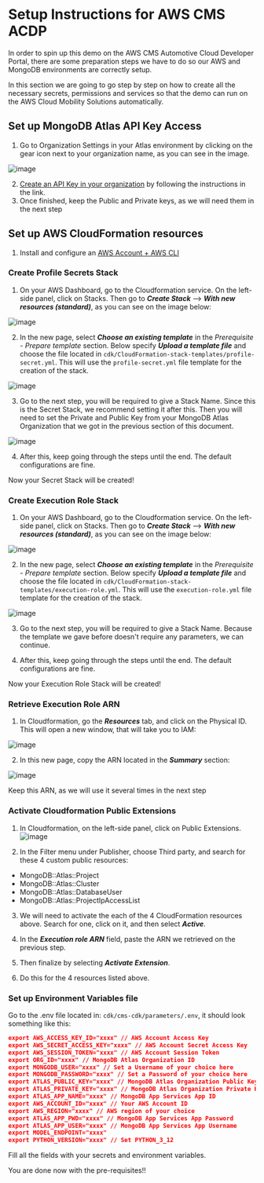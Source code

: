 # Setup Instructions for AWS CMS ACDP

In order to spin up this demo on the AWS CMS Automotive Cloud Developer Portal, there are some preparation steps we have to do so our AWS and MongoDB environments are correctly setup. 

In this section we are going to go step by step on how to create all the necessary secrets, permissions and services so that the demo can run on the AWS Cloud Mobility Solutions automatically. 


## Set up MongoDB Atlas API Key Access

1. Go to Organization Settings in your Atlas environment by clicking on the gear icon next to your organization name, as you can see in the image.

![image](media/go-to-atlas-org-settings.png)

2. [Create an API Key in your organization](https://www.mongodb.com/docs/atlas/configure-api-access/#create-an-api-key-in-an-organization) by following the instructions in the link. 
3. Once finished, keep the Public and Private keys, as we will need them in the next step

##  Set up AWS CloudFormation resources
1. Install and configure an [AWS Account + AWS CLI](https://docs.aws.amazon.com/cli/latest/userguide/getting-started-install.html)

### Create Profile Secrets Stack


1. On your AWS Dashboard, go to the Cloudformation service. On the left-side panel, click on Stacks. Then go to ***Create Stack*** --> ***With new resources (standard)***, as you can see on the image below:

![image](media/cloud-formation-create-new-stack.png)

2. In the new page, select ***Choose an existing template*** in the *Prerequisite - Prepare template* section. Below specify ***Upload a template file*** and choose the file located in `cdk/CloudFormation-stack-templates/profile-secret.yml`. This will use the `profile-secret.yml` file template for the creation of the stack.

![image](media/create-stack-step-1.png) 

3.  Go to the next step, you will be required to give a Stack Name. Since this is the Secret Stack, we recommend setting it after this. Then you will need to set the Private and Public Key from your MongoDB Atlas Organization that we got in the previous section of this document.  

![image](media/stack-name-secret.png) 

4. After this, keep going through the steps until the end. The default configurations are fine. 

Now your Secret Stack will be created!



### Create Execution Role Stack


1. On your AWS Dashboard, go to the Cloudformation service. On the left-side panel, click on Stacks. Then go to ***Create Stack*** --> ***With new resources (standard)***, as you can see on the image below:

![image](media/cloud-formation-create-new-stack.png)

2. In the new page, select ***Choose an existing template*** in the *Prerequisite - Prepare template* section. Below specify ***Upload a template file*** and choose the file located in `cdk/CloudFormation-stack-templates/execution-role.yml`. This will use the `execution-role.yml` file template for the creation of the stack.

![image](media/create-stack-step-1.png) 

3.  Go to the next step, you will be required to give a Stack Name. Because the template we gave before doesn't require any parameters, we can continue.

4. After this, keep going through the steps until the end. The default configurations are fine. 

Now your Execution Role Stack will be created!



### Retrieve Execution Role ARN

1. In Cloudformation, go the ***Resources*** tab, and click on the Physical ID. This will open a new window, that will take you to IAM:

![image](media/cloudformation-resources-tab.png)

2. In this new page, copy the ARN located in the ***Summary*** section:

![image](media/iam-executionrole.png)


Keep this ARN, as we will use it several times in the next step


### Activate Cloudformation Public Extensions

1. In Cloudformation, on the left-side panel, click on Public Extensions.
![image](media/cloudformation-public-extensions.png)

2. In the Filter menu under Publisher, choose Third party, and search for these 4 custom public resources: 

- MongoDB::Atlas::Project
- MongoDB::Atlas::Cluster
- MongoDB::Atlas::DatabaseUser
- MongoDB::Atlas::ProjectIpAccessList


3. We will need to activate the each of the 4 CloudFormation resources above. Search for one, click on it, and then select ***Active***. 

4. In the ***Execution role ARN*** field, paste the ARN we retrieved on the previous step. 

5. Then finalize by selecting ***Activate Extension***.

6. Do this for the 4 resources listed above. 



### Set up Environment Variables file

Go to the .env file located in: `cdk/cms-cdk/parameters/.env`, it should look something like this:

```json
export AWS_ACCESS_KEY_ID="xxxx" // AWS Account Access Key 
export AWS_SECRET_ACCESS_KEY="xxxx" // AWS Account Secret Access Key
export AWS_SESSION_TOKEN="xxxx" // AWS Account Session Token
export ORG_ID="xxxx" // MongoDB Atlas Organization ID
export MONGODB_USER="xxxx" // Set a Username of your choice here
export MONGODB_PASSWORD="xxxx" // Set a Password of your choice here
export ATLAS_PUBLIC_KEY="xxxx" // MongoDB Atlas Organization Public Key
export ATLAS_PRIVATE_KEY="xxxx" // MongoDB Atlas Organization Private Key
export ATLAS_APP_NAME="xxxx" // MongoDB App Services App ID
export AWS_ACCOUNT_ID="xxxx" // Your AWS Account ID
export AWS_REGION="xxxx" // AWS region of your choice
export ATLAS_APP_PWD="xxxx" // MongoDB App Services App Password
export ATLAS_APP_USER="xxxx" // MongoDB App Services App Username
export MODEL_ENDPOINT="xxxx"
export PYTHON_VERSION="xxxx" // Set PYTHON_3_12
```
Fill all the fields with your secrets and environment variables. 

You are done now with the pre-requisites!!
